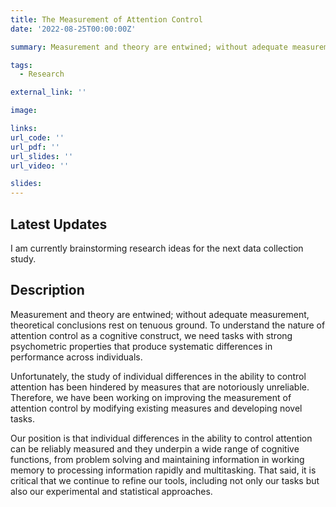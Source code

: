```yaml
---
title: The Measurement of Attention Control
date: '2022-08-25T00:00:00Z'

summary: Measurement and theory are entwined; without adequate measurement, theoretical conclusions rest on tenuous ground. I study the measurement of people's ability to control their attention and have developed novel tasks that are both reliable and valid measures of attention control.

tags:
  - Research

external_link: ''

image:

links:
url_code: ''
url_pdf: ''
url_slides: ''
url_video: ''

slides: 
---
```


## Latest Updates

I am currently brainstorming research ideas for the next data collection study.

## Description

Measurement and theory are entwined; without adequate measurement, theoretical conclusions rest on tenuous ground. To understand the nature of attention control as a cognitive construct, we need tasks with strong psychometric properties that produce systematic differences in performance across individuals. 

Unfortunately, the study of individual differences in the ability to control attention has been hindered by measures that are notoriously unreliable. Therefore, we have been working on improving the measurement of attention control by modifying existing measures and developing novel tasks. 

Our position is that individual differences in the ability to control attention can be reliably measured and they underpin a wide range of cognitive functions, from problem solving and maintaining information in working memory to processing information rapidly and multitasking. That said, it is critical that we continue to refine our tools, including not only our tasks but also our experimental and statistical approaches.


